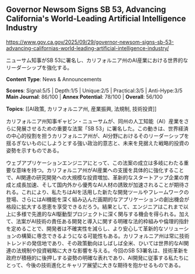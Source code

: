 ## Governor Newsom Signs SB 53, Advancing California's World-Leading Artificial Intelligence Industry

https://www.gov.ca.gov/2025/09/29/governor-newsom-signs-sb-53-advancing-californias-world-leading-artificial-intelligence-industry/

ニューサム知事がSB 53に署名し、カリフォルニア州のAI産業における世界的なリーダーシップを強化する。

**Content Type**: News & Announcements

**Scores**: Signal:5/5 | Depth:1/5 | Unique:2/5 | Practical:3/5 | Anti-Hype:3/5
**Main Journal**: 86/100 | **Annex Potential**: 78/100 | **Overall**: 56/100

**Topics**: [[AI政策, カリフォルニア州, 産業振興, 法規制, 技術投資]]

カリフォルニア州知事ギャビン・ニューサムが、同州の人工知能（AI）産業をさらに発展させるための重要な法案「SB 53」に署名した。この動きは、世界経済の中心的役割を担うカリフォルニア州が、AI分野におけるそのリーダーシップを揺るぎないものにしようとする強い政治的意志と、未来を見据えた戦略的投資の姿勢を示すものである。

ウェブアプリケーションエンジニアにとって、この法案の成立は多岐にわたる重要な意味を持つ。カリフォルニア州がAI産業への支援を具体的に強化することで、AI関連の研究開発への大規模な投資増加、革新的なスタートアップ企業の育成と成長加速、そして国内外から優秀なAI人材の誘致が加速されることが期待される。これにより、私たちはAIを活用した新たな開発ツールやフレームワークの登場、さらにはAI機能を深く組み込んだ画期的なアプリケーションの創出機会が格段に拡大する恩恵を享受できるだろう。結果として、エンジニアはこれまで以上に多様で先進的なAI駆動型プロジェクトに深く関与する機会を得られる。加えて、法案がAI技術の責任ある開発と導入に関する明確な法的枠組みや倫理的指針を定めることで、開発者は不確実性を減らし、より安心して革新的なソリューションの構築に専念できるようになる可能性もある。カリフォルニア州は常に技術トレンドの発信地であり、その政策動向はしばしば全米、ひいては世界的なAI関連の法規制や投資戦略に大きな影響を与える。今回のSB 53署名は、技術革新を政府が積極的に後押しする姿勢の明確な表れであり、AI開発に従事する私たちにとって、今後の技術進化とキャリア展望に大きな期待を抱かせるものである。
